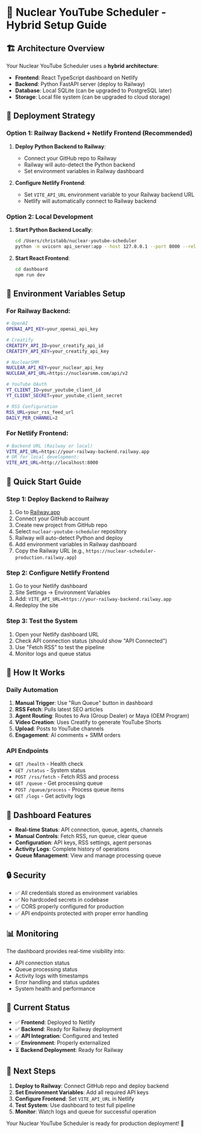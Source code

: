 # 🚀 Nuclear YouTube Scheduler - Hybrid Setup Guide

## 🏗️ **Architecture Overview**

Your Nuclear YouTube Scheduler uses a **hybrid architecture**:

- **Frontend**: React TypeScript dashboard on Netlify
- **Backend**: Python FastAPI server (deploy to Railway)
- **Database**: Local SQLite (can be upgraded to PostgreSQL later)
- **Storage**: Local file system (can be upgraded to cloud storage)

## 🎯 **Deployment Strategy**

### **Option 1: Railway Backend + Netlify Frontend (Recommended)**

1. **Deploy Python Backend to Railway**:
   - Connect your GitHub repo to Railway
   - Railway will auto-detect the Python backend
   - Set environment variables in Railway dashboard

2. **Configure Netlify Frontend**:
   - Set `VITE_API_URL` environment variable to your Railway backend URL
   - Netlify will automatically connect to Railway backend

### **Option 2: Local Development**

1. **Start Python Backend Locally**:
   ```bash
   cd /Users/christabb/nuclear-youtube-scheduler
   python -m uvicorn api_server:app --host 127.0.0.1 --port 8000 --reload
   ```

2. **Start React Frontend**:
   ```bash
   cd dashboard
   npm run dev
   ```

## 🔧 **Environment Variables Setup**

### **For Railway Backend:**
```bash
# OpenAI
OPENAI_API_KEY=your_openai_api_key

# Creatify
CREATIFY_API_ID=your_creatify_api_id
CREATIFY_API_KEY=your_creatify_api_key

# NuclearSMM
NUCLEAR_API_KEY=your_nuclear_api_key
NUCLEAR_API_URL=https://nuclearsmm.com/api/v2

# YouTube OAuth
YT_CLIENT_ID=your_youtube_client_id
YT_CLIENT_SECRET=your_youtube_client_secret

# RSS Configuration
RSS_URL=your_rss_feed_url
DAILY_PER_CHANNEL=2
```

### **For Netlify Frontend:**
```bash
# Backend URL (Railway or local)
VITE_API_URL=https://your-railway-backend.railway.app
# OR for local development:
VITE_API_URL=http://localhost:8000
```

## 🚀 **Quick Start Guide**

### **Step 1: Deploy Backend to Railway**

1. Go to [Railway.app](https://railway.app)
2. Connect your GitHub account
3. Create new project from GitHub repo
4. Select `nuclear-youtube-scheduler` repository
5. Railway will auto-detect Python and deploy
6. Add environment variables in Railway dashboard
7. Copy the Railway URL (e.g., `https://nuclear-scheduler-production.railway.app`)

### **Step 2: Configure Netlify Frontend**

1. Go to your Netlify dashboard
2. Site Settings → Environment Variables
3. Add: `VITE_API_URL=https://your-railway-backend.railway.app`
4. Redeploy the site

### **Step 3: Test the System**

1. Open your Netlify dashboard URL
2. Check API connection status (should show "API Connected")
3. Use "Fetch RSS" to test the pipeline
4. Monitor logs and queue status

## 🔄 **How It Works**

### **Daily Automation**
1. **Manual Trigger**: Use "Run Queue" button in dashboard
2. **RSS Fetch**: Pulls latest SEO articles
3. **Agent Routing**: Routes to Ava (Group Dealer) or Maya (OEM Program)
4. **Video Creation**: Uses Creatify to generate YouTube Shorts
5. **Upload**: Posts to YouTube channels
6. **Engagement**: AI comments + SMM orders

### **API Endpoints**
- `GET /health` - Health check
- `GET /status` - System status
- `POST /rss/fetch` - Fetch RSS and process
- `GET /queue` - Get processing queue
- `POST /queue/process` - Process queue items
- `GET /logs` - Get activity logs

## 🎨 **Dashboard Features**

- **Real-time Status**: API connection, queue, agents, channels
- **Manual Controls**: Fetch RSS, run queue, clear queue
- **Configuration**: API keys, RSS settings, agent personas
- **Activity Logs**: Complete history of operations
- **Queue Management**: View and manage processing queue

## 🔒 **Security**

- ✅ All credentials stored as environment variables
- ✅ No hardcoded secrets in codebase
- ✅ CORS properly configured for production
- ✅ API endpoints protected with proper error handling

## 📊 **Monitoring**

The dashboard provides real-time visibility into:
- API connection status
- Queue processing status
- Activity logs with timestamps
- Error handling and status updates
- System health and performance

## 🚀 **Current Status**

- ✅ **Frontend**: Deployed to Netlify
- ✅ **Backend**: Ready for Railway deployment
- ✅ **API Integration**: Configured and tested
- ✅ **Environment**: Properly externalized
- ⏳ **Backend Deployment**: Ready for Railway

## 🎯 **Next Steps**

1. **Deploy to Railway**: Connect GitHub repo and deploy backend
2. **Set Environment Variables**: Add all required API keys
3. **Configure Frontend**: Set `VITE_API_URL` in Netlify
4. **Test System**: Use dashboard to test full pipeline
5. **Monitor**: Watch logs and queue for successful operation

Your Nuclear YouTube Scheduler is ready for production deployment! 🎉
